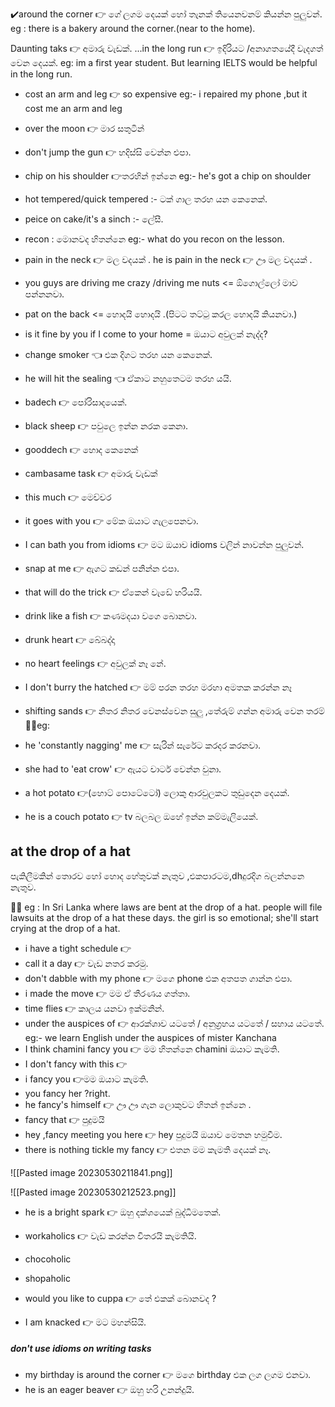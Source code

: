 ✔️around the corner 👉 ගේ ලගම දෙයක් හෝ තැනක් තියෙනවනම් කියන්න පුලුවන්. 
	eg : there is a bakery around the corner.(near to the home).

Daunting taks      👉 අමාරු වැඩක්.
...in the long run  👉 ඉදිරියට /අනාගතයේදී වැදගත් වෙන දෙයක්. 
			eg: im a first year student. But learning IELTS would be helpful in the long run.
- cost an arm and leg 👉 so expensive
eg:- i repaired my phone ,but it cost me an arm and leg 

- over the moon 👉 මාර සතුටින් 
- don't jump the gun 👉 හදිස්සි වෙන්න එපා.
- chip on his shoulder 👉තරහින් ඉන්නෙ 
eg:- he's got a chip on shoulder

- hot tempered/quick tempered :- ටක් ගාල තරහ යන කෙනෙක්.
- peice on cake/it's a sinch :- ලේසී.
- recon : මොනවද හිතන්නෙ eg:- what do you recon on the lesson.
- pain in the neck 👉 මල වදයක් .
  he is pain in the neck 👉 ඌ මල වදයක් . 
- you guys are driving me crazy /driving me nuts <= ඕගොල්ලෝ මාව පන්නනවා.
- pat on the back <= හොදයි හොදයි .(පිටට තට්ටු කරල හොදයි කියනවා.)
- is it fine by you if I come to your home = ඔයාට අවුලක් නැද්ද?  
- change smoker 👈  එක දිගට තරහ යන කෙනෙක්.
- he will hit the sealing 👈 ඒකාට නහුතෙටම තරහ යයි.
- badech 👉 පෝරිසාදයෙක්.
- black sheep 👉 පවුලෙ ඉන්න නරක කෙනා.
- gooddech  👉  හොද කෙනෙක් 
- cambasame task 👉 අමාරු වැඩක් 
- this much 👉 මෙච්චර 
- it goes with you 👉 මේක ඔයාට ගැලපෙනවා.
- I can bath you from idioms 👉 මට ඔයාව idioms වලින් නාවන්න පුලුවන්.
- snap at me 👉 ඇගට කඩන් පනින්න එපා.
- that will do the trick 👉 ඒකෙන් වැඩේ හරියයි.
- drink like a fish 👉 කණමදයා වගෙ බොනවා.
- drunk heart 👉 බේබද්දා
- no heart feelings 👉 අවුලක් නෑ නේ.
- I don't burry the hatched 👉 මම් පරන තරහ මරහා අමතක කරන්න නෑ
- shifting sands 👉  නිතර නිතර වෙනස්වෙන සුලු ,තේරුම් ගන්න අමාරු වෙන තරම්  
  🍆💦eg:  
- he 'constantly nagging' me  👉 සැරින් සැරේට කරදර කරනවා.
- she had to 'eat crow'  👉 ඇයට චාටර් වෙන්න වුනා.
-  a hot potato 👉(හොට් පොටේටෝ) ලොකු ආරවුලකට තුඩුදෙන දෙයක්.
- he is a couch potato 👉 tv බලබල ඔහේ ඉන්න කම්මැලියෙක්.

## at the drop of a hat 

පැකිලීමකින් තොරව හෝ හොද හේතුවක් නැතුව ,එකපාරටම,dhදුරදිග බලන්නනෙ නැතුව.

🍆💦 eg : In Sri Lanka where laws are bent at the drop of a hat.
                people will file lawsuits at the drop of a hat these days.
                the girl is so emotional; she'll start crying at the drop of a hat.
            
  
 
- i have a tight schedule 👉 
- call it a day 👉  වැඩ නතර කරමු.
- don't dabble with my phone 👉 මගෙ phone එක අතපත ගාන්න එපා.
- i made the move 👉  මම ඒ තීරණය ගත්තා.
- time flies 👉 කාලය යනවා ඉක්මනින්.
- under the auspices of   👉  ආරක්ශාව යටතේ / අනුග්‍රහය යටතේ / සහාය යටතේ.
eg:- we learn English under the auspices of mister Kanchana
- I think chamini fancy you 👉 මම හිතන්නෙ chamini ඔයාට කැමති.
- I don't fancy with this 👉 
- i fancy you 👉මම ඔයාට  කැමති.
- you fancy her ?right.
- he fancy's himself 👉 ඌ ඌ ගැන ලොකුවට හිතන් ඉන්නෙ .
- fancy that 👉 පුදුමයි
- hey ,fancy meeting you here 👉 hey පුදුමයි ඔයාව මෙතන හමුවීම.
- there is nothing tickle my fancy 👉 එතන මම කැමති දෙයක් නෑ.

![[Pasted image 20230530211841.png]]  

![[Pasted image 20230530212523.png]]  


- he is a bright spark 👉 ඔහු දක්ශයෙක් බුද්ධිමතෙක්.
- workaholics  👉  වැඩ කරන්න විතරයි කැමතියි.
- chocoholic
- shopaholic
- would you like to cuppa   👉  තේ එකක් බොනවද ?


- I am knacked 👉  මට මහන්සියි. 
##### don't use idioms on writing tasks
 - my birthday is around the corner 👉 මගෙ birthday එක ලග ලගම එනවා.
 - he is an eager beaver 👉 ඔහු හරි උනන්දුයි.